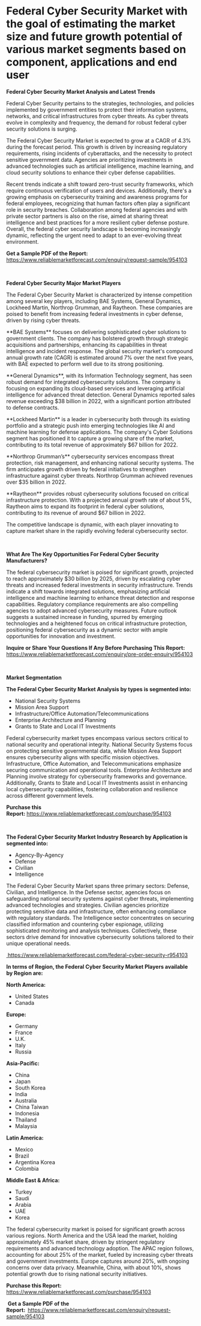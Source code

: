 <p><h1>Federal Cyber Security Market with the goal of estimating the market size and future growth potential of various market segments based on component, applications and end user</h1></p><p><strong>Federal Cyber Security Market Analysis and Latest Trends</strong></p>
<p><p>Federal Cyber Security pertains to the strategies, technologies, and policies implemented by government entities to protect their information systems, networks, and critical infrastructures from cyber threats. As cyber threats evolve in complexity and frequency, the demand for robust federal cyber security solutions is surging. </p><p>The Federal Cyber Security Market is expected to grow at a CAGR of 4.3% during the forecast period. This growth is driven by increasing regulatory requirements, rising incidents of cyberattacks, and the necessity to protect sensitive government data. Agencies are prioritizing investments in advanced technologies such as artificial intelligence, machine learning, and cloud security solutions to enhance their cyber defense capabilities.</p><p>Recent trends indicate a shift toward zero-trust security frameworks, which require continuous verification of users and devices. Additionally, there's a growing emphasis on cybersecurity training and awareness programs for federal employees, recognizing that human factors often play a significant role in security breaches. Collaboration among federal agencies and with private sector partners is also on the rise, aimed at sharing threat intelligence and best practices for a more resilient cyber defense posture. Overall, the federal cyber security landscape is becoming increasingly dynamic, reflecting the urgent need to adapt to an ever-evolving threat environment.</p></p>
<p><strong>Get a Sample PDF of the Report:&nbsp;</strong> <a href="https://www.reliablemarketforecast.com/enquiry/request-sample/954103?utm_campaign=1108&utm_medium=2&utm_source=Github&utm_content=ia&utm_term=18042025&utm_id=federal-cyber-security">https://www.reliablemarketforecast.com/enquiry/request-sample/954103</a></p>
<p>&nbsp;</p>
<p><strong>Federal Cyber Security Major Market Players</strong></p>
<p><p>The Federal Cyber Security Market is characterized by intense competition among several key players, including BAE Systems, General Dynamics, Lockheed Martin, Northrop Grumman, and Raytheon. These companies are poised to benefit from increasing federal investments in cyber defense, driven by rising cyber threats.</p><p>**BAE Systems** focuses on delivering sophisticated cyber solutions to government clients. The company has bolstered growth through strategic acquisitions and partnerships, enhancing its capabilities in threat intelligence and incident response. The global security market's compound annual growth rate (CAGR) is estimated around 7% over the next five years, with BAE expected to perform well due to its strong positioning.</p><p>**General Dynamics**, with its Information Technology segment, has seen robust demand for integrated cybersecurity solutions. The company is focusing on expanding its cloud-based services and leveraging artificial intelligence for advanced threat detection. General Dynamics reported sales revenue exceeding $38 billion in 2022, with a significant portion attributed to defense contracts.</p><p>**Lockheed Martin** is a leader in cybersecurity both through its existing portfolio and a strategic push into emerging technologies like AI and machine learning for defense applications. The company's Cyber Solutions segment has positioned it to capture a growing share of the market, contributing to its total revenue of approximately $67 billion for 2022.</p><p>**Northrop Grumman’s** cybersecurity services encompass threat protection, risk management, and enhancing national security systems. The firm anticipates growth driven by federal initiatives to strengthen infrastructure against cyber threats. Northrop Grumman achieved revenues over $35 billion in 2022.</p><p>**Raytheon** provides robust cybersecurity solutions focused on critical infrastructure protection. With a projected annual growth rate of about 5%, Raytheon aims to expand its footprint in federal cyber solutions, contributing to its revenue of around $67 billion in 2022.</p><p>The competitive landscape is dynamic, with each player innovating to capture market share in the rapidly evolving federal cybersecurity sector.</p></p>
<p>&nbsp;</p>
<p><strong>What Are The Key Opportunities For Federal Cyber Security Manufacturers?</strong></p>
<p><p>The federal cybersecurity market is poised for significant growth, projected to reach approximately $30 billion by 2025, driven by escalating cyber threats and increased federal investments in security infrastructure. Trends indicate a shift towards integrated solutions, emphasizing artificial intelligence and machine learning to enhance threat detection and response capabilities. Regulatory compliance requirements are also compelling agencies to adopt advanced cybersecurity measures. Future outlook suggests a sustained increase in funding, spurred by emerging technologies and a heightened focus on critical infrastructure protection, positioning federal cybersecurity as a dynamic sector with ample opportunities for innovation and investment.</p></p>
<p><strong>Inquire or Share Your Questions If Any Before Purchasing This Report:</strong> <a href="https://www.reliablemarketforecast.com/enquiry/pre-order-enquiry/954103?utm_campaign=1108&utm_medium=2&utm_source=Github&utm_content=ia&utm_term=18042025&utm_id=federal-cyber-security">https://www.reliablemarketforecast.com/enquiry/pre-order-enquiry/954103</a></p>
<p>&nbsp;</p>
<p><strong>Market Segmentation</strong></p>
<p><strong>The Federal Cyber Security Market Analysis by types is segmented into:</strong></p>
<p><ul><li>National Security Systems</li><li>Mission Area Support</li><li>Infrastructure/Office Automation/Telecommunications</li><li>Enterprise Architecture and Planning</li><li>Grants to State and Local IT Investments</li></ul></p>
<p><p>Federal cybersecurity market types encompass various sectors critical to national security and operational integrity. National Security Systems focus on protecting sensitive governmental data, while Mission Area Support ensures cybersecurity aligns with specific mission objectives. Infrastructure, Office Automation, and Telecommunications emphasize securing communication and operational tools. Enterprise Architecture and Planning involve strategy for cybersecurity frameworks and governance. Additionally, Grants to State and Local IT Investments assist in enhancing local cybersecurity capabilities, fostering collaboration and resilience across different government levels.</p></p>
<p><strong>Purchase this Report:&nbsp;</strong><a href="https://www.reliablemarketforecast.com/purchase/954103?utm_campaign=1108&utm_medium=2&utm_source=Github&utm_content=ia&utm_term=18042025&utm_id=federal-cyber-security">https://www.reliablemarketforecast.com/purchase/954103</a></p>
<p>&nbsp;</p>
<p><strong>The Federal Cyber Security Market Industry Research by Application is segmented into:</strong></p>
<p><ul><li>Agency-By-Agency</li><li>Defense</li><li>Civilian</li><li>Intelligence</li></ul></p>
<p><p>The Federal Cyber Security Market spans three primary sectors: Defense, Civilian, and Intelligence. In the Defense sector, agencies focus on safeguarding national security systems against cyber threats, implementing advanced technologies and strategies. Civilian agencies prioritize protecting sensitive data and infrastructure, often enhancing compliance with regulatory standards. The Intelligence sector concentrates on securing classified information and countering cyber espionage, utilizing sophisticated monitoring and analysis techniques. Collectively, these sectors drive demand for innovative cybersecurity solutions tailored to their unique operational needs.</p></p>
<p><a href="https://www.reliablemarketforecast.com/federal-cyber-security-r954103?utm_campaign=1108&utm_medium=2&utm_source=Github&utm_content=ia&utm_term=18042025&utm_id=federal-cyber-security">&nbsp;https://www.reliablemarketforecast.com/federal-cyber-security-r954103</a></p>
<p><strong>In terms of Region, the Federal Cyber Security Market Players available by Region are:</strong></p>
<p>
    <p> <strong> North America: </strong>
        <ul>
            <li>United States</li>
            <li>Canada</li>
        </ul>
        </p> 
    <p> <strong> Europe: </strong>
        <ul>
            <li>Germany</li>
            <li>France</li>
            <li>U.K.</li>
            <li>Italy</li>
            <li>Russia</li>
        </ul>
        </p> 
    <p> <strong> Asia-Pacific: </strong>
        <ul>
            <li>China</li>
            <li>Japan</li>
            <li>South Korea</li>
            <li>India</li>
            <li>Australia</li>
            <li>China Taiwan</li>
            <li>Indonesia</li>
            <li>Thailand</li>
            <li>Malaysia</li>
        </ul>
        </p> 
    <p> <strong> Latin America: </strong>
        <ul>
            <li>Mexico</li>
            <li>Brazil</li>
            <li>Argentina Korea</li>
            <li>Colombia</li>
        </ul>
        </p> 
    <p> <strong> Middle East & Africa: </strong>
        <ul>
            <li>Turkey</li>
            <li>Saudi</li>
            <li>Arabia</li>
            <li>UAE</li>
            <li>Korea</li>
        </ul>
    </p>
    </p>
<p><p>The federal cybersecurity market is poised for significant growth across various regions. North America and the USA lead the market, holding approximately 45% market share, driven by stringent regulatory requirements and advanced technology adoption. The APAC region follows, accounting for about 25% of the market, fueled by increasing cyber threats and government investments. Europe captures around 20%, with ongoing concerns over data privacy. Meanwhile, China, with about 10%, shows potential growth due to rising national security initiatives.</p></p>
<p><strong>Purchase this Report: </strong><a href="https://www.reliablemarketforecast.com/purchase/954103?utm_campaign=1108&utm_medium=2&utm_source=Github&utm_content=ia&utm_term=18042025&utm_id=federal-cyber-security">https://www.reliablemarketforecast.com/purchase/954103</a></p>
<p>&nbsp;<strong>Get a Sample PDF of the Report:&nbsp;&nbsp;</strong><a href="https://www.reliablemarketforecast.com/enquiry/request-sample/954103?utm_campaign=1108&utm_medium=2&utm_source=Github&utm_content=ia&utm_term=18042025&utm_id=federal-cyber-security">https://www.reliablemarketforecast.com/enquiry/request-sample/954103</a></p>
<p><strong></strong></p>
<p><p></p><p></p><p></p></p>